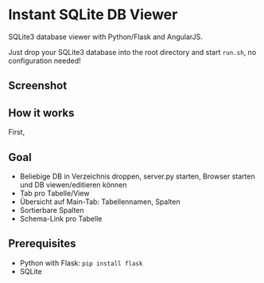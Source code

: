 # Instant SQLite DB Viewer

SQLite3 database viewer with Python/Flask and AngularJS.

Just drop your SQLite3 database into the root directory and start `run.sh`, no configuration needed!

## Screenshot

## How it works

First,

## Goal
- Beliebige DB in Verzeichnis droppen, server.py starten, Browser starten und DB viewen/editieren können
- Tab pro Tabelle/View
- Übersicht auf Main-Tab: Tabellennamen, Spalten
- Sortierbare Spalten
- Schema-Link pro Tabelle

## Prerequisites
* Python with Flask: `pip install flask`
* SQLite

